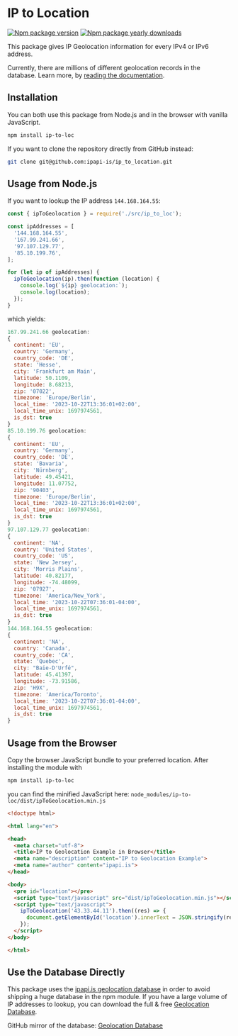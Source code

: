 # IP to Location

[![Npm package version](https://badgen.net/npm/v/ip-to-loc)](https://www.npmjs.com/package/ip-to-loc)
[![Npm package yearly downloads](https://badgen.net/npm/dy/ip-to-loc)](https://npmjs.com/package/ip-to-loc)

This package gives IP Geolocation information for every IPv4 or IPv6 address.

Currently, there are millions of different geolocation records in the database. Learn more, by [reading the documentation](https://ipapi.is/geolocation.html).

## Installation

You can both use this package from Node.js and in the browser with vanilla JavaScript.

```bash
npm install ip-to-loc
```

If you want to clone the repository directly from GitHub instead:

```bash
git clone git@github.com:ipapi-is/ip_to_location.git
```

## Usage from Node.js

If you want to lookup the IP address `144.168.164.55`:

```JavaScript
const { ipToGeolocation } = require('./src/ip_to_loc');

const ipAddresses = [
  '144.168.164.55',
  '167.99.241.66',
  '97.107.129.77',
  '85.10.199.76',
];

for (let ip of ipAddresses) {
  ipToGeolocation(ip).then(function (location) {
    console.log(`${ip} geolocation:`);
    console.log(location);
  });
}
```

which yields:

```JavaScript
167.99.241.66 geolocation:
{
  continent: 'EU',
  country: 'Germany',
  country_code: 'DE',
  state: 'Hesse',
  city: 'Frankfurt am Main',
  latitude: 50.1109,
  longitude: 8.68213,
  zip: '07022',
  timezone: 'Europe/Berlin',
  local_time: '2023-10-22T13:36:01+02:00',
  local_time_unix: 1697974561,
  is_dst: true
}
85.10.199.76 geolocation:
{
  continent: 'EU',
  country: 'Germany',
  country_code: 'DE',
  state: 'Bavaria',
  city: 'Nürnberg',
  latitude: 49.45421,
  longitude: 11.07752,
  zip: '90403',
  timezone: 'Europe/Berlin',
  local_time: '2023-10-22T13:36:01+02:00',
  local_time_unix: 1697974561,
  is_dst: true
}
97.107.129.77 geolocation:
{
  continent: 'NA',
  country: 'United States',
  country_code: 'US',
  state: 'New Jersey',
  city: 'Morris Plains',
  latitude: 40.82177,
  longitude: -74.48099,
  zip: '07927',
  timezone: 'America/New_York',
  local_time: '2023-10-22T07:36:01-04:00',
  local_time_unix: 1697974561,
  is_dst: true
}
144.168.164.55 geolocation:
{
  continent: 'NA',
  country: 'Canada',
  country_code: 'CA',
  state: 'Quebec',
  city: "Baie-D'Urfé",
  latitude: 45.41397,
  longitude: -73.91586,
  zip: 'H9X',
  timezone: 'America/Toronto',
  local_time: '2023-10-22T07:36:01-04:00',
  local_time_unix: 1697974561,
  is_dst: true
}
```

## Usage from the Browser

Copy the browser JavaScript bundle to your preferred location. After installing the module with

```bash
npm install ip-to-loc
```

you can find the minified JavaScript here: `node_modules/ip-to-loc/dist/ipToGeolocation.min.js`

```html
<!doctype html>

<html lang="en">

<head>
  <meta charset="utf-8">
  <title>IP to Geolocation Example in Browser</title>
  <meta name="description" content="IP to Geolocation Example">
  <meta name="author" content="ipapi.is">
</head>

<body>
  <pre id="location"></pre>
  <script type="text/javascript" src="dist/ipToGeolocation.min.js"></script>
  <script type="text/javascript">
    ipToGeolocation('43.33.44.11').then((res) => {
      document.getElementById('location').innerText = JSON.stringify(res, null, 2);
    });
  </script>
</body>

</html>
```

## Use the Database Directly

This package uses the [ipapi.is geolocation database](https://ipapi.is/geolocation.html) in order to avoid shipping a huge database in the npm module. If you have a large volume of IP addresses to lookup, you can download the full & free [Geolocation Database](https://ipapi.is/geolocation.html).

GitHub mirror of the database: [Geolocation Database](https://github.com/ipapi-is/ipapi/tree/main/databases)
